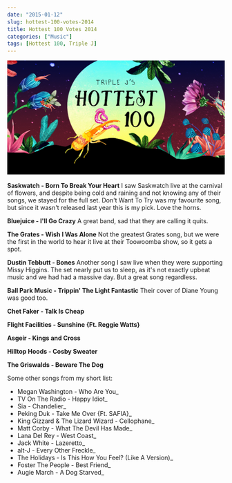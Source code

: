 ```yaml
---
date: "2015-01-12"
slug: hottest-100-votes-2014
title: Hottest 100 Votes 2014
categories: ["Music"]
tags: [Hottest 100, Triple J]
---
```


![meta](meta.png)

**Saskwatch - Born To Break Your Heart**
I saw Saskwatch live at the carnival of flowers, and despite being cold and raining and not knowing any of their songs, we stayed for the full set. Don't Want To Try was my favourite song, but since it wasn't released last year this is my pick. Love the horns.

**Bluejuice - I'll Go Crazy**
A great band, sad that they are calling it quits.

**The Grates - Wish I Was Alone**
Not the greatest Grates song, but we were the first in the world to hear it live at their Toowoomba show, so it gets a spot.

**Dustin Tebbutt - Bones**
Another song I saw live when they were supporting Missy Higgins. The set nearly put us to sleep, as it's not exactly upbeat music and we had had a massive day. But a great song regardless.

**Ball Park Music - Trippin' The Light Fantastic**
Their cover of Diane Young was good too.

**Chet Faker - Talk Is Cheap**

**Flight Facilities - Sunshine {Ft. Reggie Watts}**

**Asgeir - Kings and Cross**

**Hilltop Hoods - Cosby Sweater**

**The Griswalds - Beware The Dog**

Some other songs from my short list:

* Megan Washington - Who Are You_
* TV On The Radio - Happy Idiot_
* Sia - Chandelier_
* Peking Duk - Take Me Over {Ft. SAFIA}_
* King Gizzard & The Lizard Wizard - Cellophane_
* Matt Corby - What The Devil Has Made_
* Lana Del Rey - West Coast_
* Jack White - Lazeretto_
* alt-J - Every Other Freckle_
* The Holidays - Is This How You Feel? (Like A Version)_
* Foster The People - Best Friend_
* Augie March - A Dog Starved_
